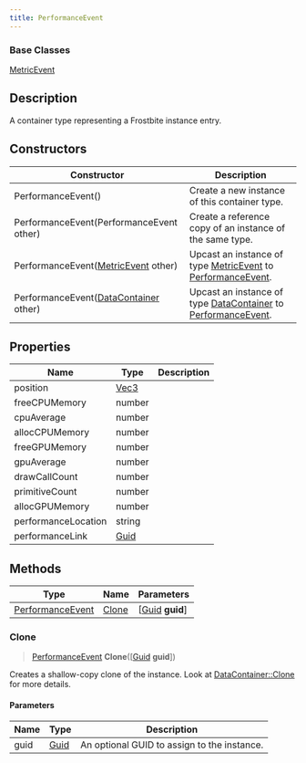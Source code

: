```yaml
---
title: PerformanceEvent
---
```

### Base Classes

[MetricEvent](MetricEvent)

## Description

A container type representing a Frostbite instance entry.

## Constructors

| Constructor                                                                 | Description                                                                                                             |
| --------------------------------------------------------------------------- | ----------------------------------------------------------------------------------------------------------------------- |
| PerformanceEvent()                                                          | Create a new instance of this container type.                                                                           |
| PerformanceEvent(PerformanceEvent other)                                    | Create a reference copy of an instance of the same type.                                                                |
| PerformanceEvent([MetricEvent](MetricEvent) other)                          | Upcast an instance of type [MetricEvent](MetricEvent) to [PerformanceEvent](PerformanceEvent).                          |
| PerformanceEvent([DataContainer](/vext/ref/shared/class/datacontainer) other) | Upcast an instance of type [DataContainer](/vext/ref/shared/class/datacontainer) to [PerformanceEvent](PerformanceEvent). |

## Properties

| Name                | Type                              | Description |
| ------------------- | --------------------------------- | ----------- |
| position            | [Vec3](/vext/ref/shared/class/vec3) |             |
| freeCPUMemory       | number                            |             |
| cpuAverage          | number                            |             |
| allocCPUMemory      | number                            |             |
| freeGPUMemory       | number                            |             |
| gpuAverage          | number                            |             |
| drawCallCount       | number                            |             |
| primitiveCount      | number                            |             |
| allocGPUMemory      | number                            |             |
| performanceLocation | string                            |             |
| performanceLink     | [Guid](/vext/ref/shared/class/guid) |             |

## Methods

| Type                                 | Name            | Parameters                                     |
| ------------------------------------ | --------------- | ---------------------------------------------- |
| [PerformanceEvent](PerformanceEvent) | [Clone](#clone) | \[[Guid](/vext/ref/shared/class/guid) **guid**\] |

### Clone

> [PerformanceEvent](PerformanceEvent) **Clone**(\[[Guid](/vext/ref/shared/class/guid) **guid**\])

Creates a shallow-copy clone of the instance. Look at [DataContainer::Clone](/vext/ref/shared/class/datacontainer#clone) for more details.

#### Parameters

| Name | Type         | Description                                 |
| ---- | ------------ | ------------------------------------------- |
| guid | [Guid](Guid) | An optional GUID to assign to the instance. |
